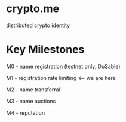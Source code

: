 # crypto.me
distributed crypto identity

# Key Milestones

M0 - name registration (testnet only, DoSable)

M1 - registration rate limiting  <-- we are here

M2 - name transferral

M3 - name auctions

M4 - reputation
